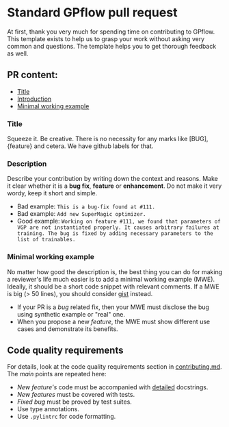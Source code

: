 # Standard GPflow pull request

At first, thank you very much for spending time on contributing to GPflow.\
This template exists to help us to grasp your work without asking very common and questions. The template helps you to get thorough feedback as well.


## PR content:

* [Title](#title)
* [Introduction](#introduction)
* [Minimal working example](#minimal-working-example)

### Title

Squeeze it. Be creative. There is no necessity for any marks like [BUG], {feature} and cetera. We have github labels for that.

### Description

Describe your contribution by writing down the context and reasons. Make it clear whether it is a **bug fix**, **feature** or **enhancement**. Do not make it very wordy, keep it short and simple.

* Bad example: `This is a bug-fix found at #111.`
* Bad example: `Add new SuperMagic optimizer.`
* Good example: `Working on feature #111, we found that parameters of VGP are not instantiated properly. It causes arbitrary failures at training. The bug is fixed by adding necessary parameters to the list of trainables.`


### Minimal working example

No matter how good the description is, the best thing you can do for making a reviewer's life much easier is to add a minimal working example (MWE). Ideally, it should be a short code snippet with relevant comments. If a MWE is big (> 50 lines), you should consider [gist](https://gist.github.com) instead.

* If your PR is a *bug* related fix, then your MWE must disclose the bug using synthetic example or "real" one.
* When you propose a new *feature*, the MWE must show different use cases and demonstrate its benefits.

## Code quality requirements

For details, look at the code quality requirements section in [contributing.md](../contributing.md). The *main* points are repeated here:

* _New feature's_ code must be accompanied with [detailed](../contributing.md) docstrings.
* _New features_ must be covered with tests.
* _Fixed bug_ must be proved by test suites.
* Use type annotations.
* Use `.pylintrc` for code formatting.
